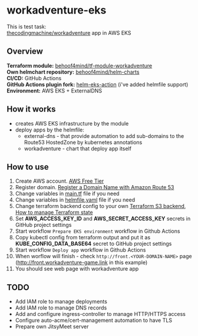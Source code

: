 # workadventure-eks
This is test task: <br> 
[thecodingmachine/workadventure](https://github.com/thecodingmachine/workadventure) app in AWS EKS

## Overview
**Terraform module:** [behoof4mind/tf-module-workadventure](https://github.com/behoof4mind/tf-module-workadventure) <br>
**Own helmchart repository:** [behoof4mind/helm-charts](https://github.com/behoof4mind/helm-charts) <br>
**CI/CD:** GitHub Actions <br>
**GitHub Actions plugin fork:** [helm-eks-action](https://github.com/behoof4mind/helm-eks-action) (i've added helmfile support)<br>
**Environment:** AWS EKS + ExternalDNS

## How it works
- creates AWS EKS infrastructure by the module
- deploy apps by the helmfile:
  - external-dns - that provide automation to add sub-domains to the Route53 HostedZone by kubernetes annotations
  - workadventure - chart that deploy app itself

## How to use
1. Create AWS account. [AWS Free Tier](https://aws.amazon.com/free/?trk=ps_a134p000003yLSaAAM&trkCampaign=acq_paid_search_brand&sc_channel=PS&sc_campaign=acquisition_RU&sc_publisher=Google&sc_category=Core&sc_country=RU&sc_geo=EMEA&sc_outcome=acq&sc_detail=%2Baws%20%2Baccount&sc_content=Account_bmm&sc_segment=444212697008&sc_medium=ACQ-P%7CPS-GO%7CBrand%7CDesktop%7CSU%7CAWS%7CCore%7CRU%7CEN%7CText&s_kwcid=AL!4422!3!444212697008!b!!g!!%2Baws%20%2Baccount&ef_id=Cj0KCQjwyZmEBhCpARIsALIzmnL98vW027VMl5eeYAT3LA0nUzOF-skeLa1PEB8jJqpGgj0Zm1LC4HUaAn8xEALw_wcB:G:s&s_kwcid=AL!4422!3!444212697008!b!!g!!%2Baws%20%2Baccount&all-free-tier.sort-by=item.additionalFields.SortRank&all-free-tier.sort-order=asc&awsf.Free%20Tier%20Types=*all&awsf.Free%20Tier%20Categories=*all)
2. Register domain. [Register a Domain Name with Amazon Route 53](https://aws.amazon.com/getting-started/hands-on/get-a-domain/)
3. Change variables in [main.tf](./terraform/main.tf) file if you need
4. Change variables in [helmfile.yaml](./helmfile.yaml) file if you need
5. Change terraform backend config to your own [Terraform S3 backend](https://www.terraform.io/docs/language/settings/backends/s3.html), [How to manage Terraform state](https://blog.gruntwork.io/how-to-manage-terraform-state-28f5697e68fa)
6. Set **AWS_ACCESS_KEY_ID** and **AWS_SECRET_ACCESS_KEY** secrets in GitHub project settings
7. Start workflow `Prepare EKS environment` workflow in Github Actions
8. Copy kubectl config from terraform output and put it as **KUBE_CONFIG_DATA_BASE64** secret to GitHub project settings
9. Start workflow `Deploy app` workflow in Github Actions
10. When worflow will finish - check `http://front.<YOUR-DOMAIN-NAME>` page (http://front.workadventure-game.link in this example)
11. You should see web page with workadventure app

## TODO
- Add IAM role to manage deployments
- Add IAM role to manage DNS records
- Add and configure ingress-controller to manage HTTP/HTTPS access
- Configure auto-acme/cert-management automation to have TLS
- Prepare own JitsyMeet server